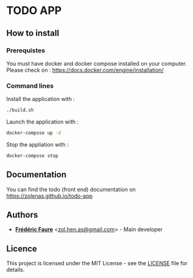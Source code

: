 # TODO APP

## How to install

### Prerequistes

You must have docker and docker compose installed on your computer.
Please check on : https://docs.docker.com/engine/installation/

### Command lines

Install the application with :

```bash
./build.sh
```

Launch the application with :

```bash
docker-compose up -d
```

Stop the appliation with :

```bash
docker-compose stop
```

## Documentation

You can find the todo (front end) documentation on https://zolenas.github.io/todo-app

## Authors

* [**Frédéric Faure**](https://github.com/zolenas) <[zol.hen.as@gmail.com](mailto:zol.hen.as@gmail.com)> - Main developer

## Licence

This project is licensed under the MIT License - see the [LICENSE](LICENSE) file for details.